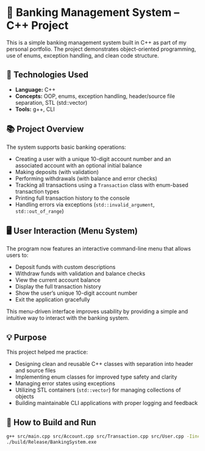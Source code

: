 # 🏦 Banking Management System – C++ Project

This is a simple banking management system built in C++ as part of my personal portfolio. The project demonstrates object-oriented programming, use of enums, exception handling, and clean code structure.

## 🔧 Technologies Used

- **Language:** C++
- **Concepts:** OOP, enums, exception handling, header/source file separation, STL (std::vector)
- **Tools:** g++, CLI

## 📚 Project Overview

The system supports basic banking operations:
- Creating a user with a unique 10-digit account number and an associated account with an optional initial balance
- Making deposits (with validation)
- Performing withdrawals (with balance and error checks)
- Tracking all transactions using a `Transaction` class with enum-based transaction types
- Printing full transaction history to the console
- Handling errors via exceptions (`std::invalid_argument`, `std::out_of_range`)

## 🖥️ User Interaction (Menu System)

The program now features an interactive command-line menu that allows users to:

- Deposit funds with custom descriptions
- Withdraw funds with validation and balance checks
- View the current account balance
- Display the full transaction history
- Show the user’s unique 10-digit account number
- Exit the application gracefully

This menu-driven interface improves usability by providing a simple and intuitive way to interact with the banking system.

## 💡 Purpose

This project helped me practice:
- Designing clean and reusable C++ classes with separation into header and source files
- Implementing enum classes for improved type safety and clarity
- Managing error states using exceptions
- Utilizing STL containers (`std::vector`) for managing collections of objects
- Building maintainable CLI applications with proper logging and feedback

## 🧪 How to Build and Run

```bash
g++ src/main.cpp src/Account.cpp src/Transaction.cpp src/User.cpp -Iinclude -o build/Release/BankingSystem.exe
./build/Release/BankingSystem.exe
